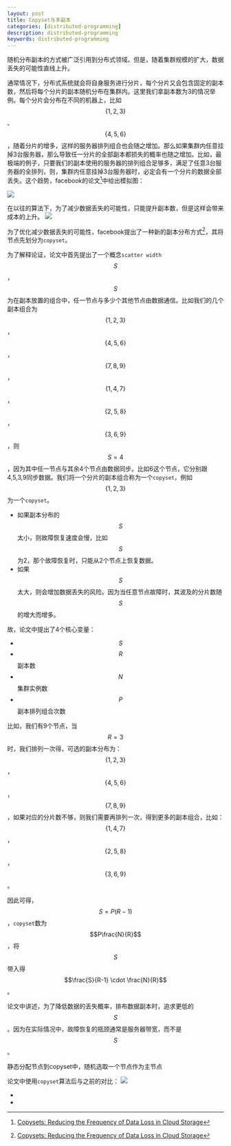 ```yaml
---
layout: post
title: Copyset与多副本
categories: [distributed-programming]
description: distributed-programming
keywords: distributed-programming
---
```


随机分布副本的方式被广泛引用到分布式领域。但是，随着集群规模的扩大，数据丢失的可能性直线上升。

通常情况下，分布式系统就会将自身服务进行分片，每个分片又会包含固定的副本数，然后将每个分片的副本随机分布在集群内。这里我们拿副本数为3的情况举例。每个分片会分布在不同的机器上，比如$$\{1,2,3\}$$、$$\{4,5,6\}$$，随着分片的增多，这样的服务器排列组合也会随之增加。那么如果集群内任意挂掉3台服务器，那么导致任一分片的全部副本都损失的概率也随之增加。比如，最极端的例子，只要我们的副本使用的服务器的排列组合足够多，满足了任意3台服务器的全排列，则，集群内任意挂掉3台服务器时，必定会有一个分片的数据全部丢失。这个趋势，facebook的论文[^1]中给出模拟图：

![](/images/posts/distribution/copysets-0.png)

在以往的算法下，为了减少数据丢失的可能性，只能提升副本数，但是这样会带来成本的上升。
![](/images/posts/distribution/copysets-1.png)

为了优化减少数据丢失的可能性，facebook提出了一种新的副本分布方式[^1]，其将节点先划分为`copyset`。

为了解释论证，论文中首先提出了一个概念`scatter width`$$S$$，$$S$$为在副本放置的组合中，任一节点与多少个其他节点由数据通信。比如我们的几个副本组合为$$\{1,2,3\}$$，$$\{4,5,6\}$$，$$\{7,8,9\}$$，$$\{1,4,7\}$$，$$\{2,5,8\}$$，$$\{3,6,9\}$$，则$$S = 4$$，因为其中任一节点与其余4个节点由数据同步。比如6这个节点，它分别跟4,5,3,9同步数据。我们将一个分片的副本组合称为一个`copyset`，例如$$\{1,2,3\}$$为一个`copyset`。

* 如果副本分布的$$S$$太小，则故障恢复速度会慢，比如$$S$$为2，那个故障恢复时，只能从2个节点上恢复数据。
* 如果$$S$$太大，则会增加数据丢失的风险。因为当任意节点故障时，其波及的分片数随$$S$$的增大而增多。

故，论文中提出了4个核心变量：

* $$S$$
* $$R$$ 副本数
* $$N$$ 集群实例数
* $$P$$ 副本排列组合次数

比如，我们有9个节点，当$$R = 3$$时，我们排列一次得，可选的副本分布为：$$\{1,2,3\}$$，$$\{4,5,6\}$$，$$\{7,8,9\}$$，如果对应的分片数不够，则我们需要再排列一次，得到更多的副本组合，比如：$$\{1,4,7\}$$，$$\{2,5,8\}$$，$$\{3,6,9\}$$。

因此可得，$$ S = P(R-1) $$，`copyset`数为$$P\frac{N}{R}$$，将$$S$$带入得$$\frac{S}{R-1} \cdot \frac{N}{R}$$。

论文中讲述，为了降低数据的丢失概率，排布数据副本时，追求更低的$$S$$。因为在实际情况中，故障恢复的瓶颈通常是服务器带宽，而不是$$S$$。



静态分配节点到copyset中，随机选取一个节点作为主节点

论文中使用`copyset`算法后与之前的对比：
![](/images/posts/distribution/copysets-2.png)

* [^1]: [Copysets: Reducing the Frequency of Data Loss in Cloud Storage](/images/posts/distribution/Copysets-Reducing-the-Frequency-of-Data-Loss-in-Cloud-Storage.pdf)
* [^2]: [Copysets and Chainsets: A Better Way to Replicate](http://hackingdistributed.com/2014/02/14/chainsets/)
